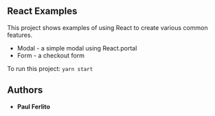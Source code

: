 ## React Examples

This project shows examples of using React to create various common features.

* Modal - a simple modal using React.portal
* Form - a checkout form

To run this project: `yarn start`

## Authors

* **Paul Ferlito**